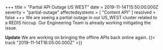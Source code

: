 +++
title = "Partial API Outage US WEST"
date = 2019-11-14T15:50:00.000Z
severity = "partial-outage"
affectedsystems = [
  "Content API"
]
resolved = false
+++
We are seeing a partial outage in our US_WEST cluster related to a REDIS hiccup. Our Engineering Team is already working mitigating the issue.

**Update** We are working on bringing the offline APIs back online again. {{< track "2019-11-14T16:05:00.000Z" >}}